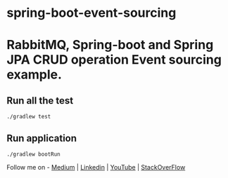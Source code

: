 # spring-boot-event-sourcing

# RabbitMQ, Spring-boot and Spring JPA CRUD operation Event sourcing example.

## Run all the test 

`
./gradlew test
`

## Run application
`
./gradlew bootRun
`

Follow me on - [Medium](https://saurabhshcs.medium.com) | [Linkedin](https://www.linkedin.com/in/saurabhshcs/) | [YouTube](https://www.youtube.com/channel/UCSQqjPw7_tfx1Ie4yYHbcxQ?pbjreload=102) | [StackOverFlow](https://stackoverflow.com/users/10719720/saurabhshcs?tab=profile)
